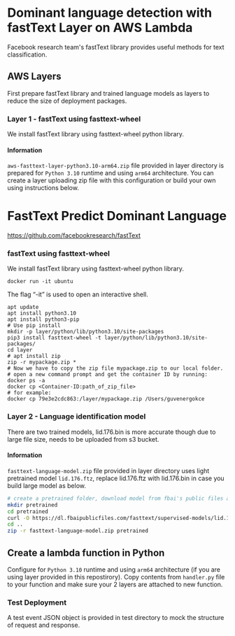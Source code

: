 # Dominant language detection with fastText Layer on AWS Lambda
Facebook research team's fastText library provides useful methods for text classification.

## AWS Layers
First prepare fastText library and trained language models as layers to reduce the size of deployment packages.

### Layer 1 - fastText using fasttext-wheel
We install fastText library using fasttext-wheel python library.

#### Information
`aws-fasttext-layer-python3.10-arm64.zip` file provided in layer directory is prepared for `Python 3.10` runtime and using `arm64` architecture.
You can create a layer uploading zip file with this configuration or build your own using instructions below.

# FastText Predict Dominant Language
https://github.com/facebookresearch/fastText

### fastText using fasttext-wheel
We install fastText library using fasttext-wheel python library.

```console
docker run -it ubuntu
```
The flag “-it” is used to open an interactive shell.

```console
apt update
apt install python3.10
apt install python3-pip
# Use pip install
mkdir -p layer/python/lib/python3.10/site-packages
pip3 install fasttext-wheel -t layer/python/lib/python3.10/site-packages/
cd layer
# apt install zip
zip -r mypackage.zip *
# Now we have to copy the zip file mypackage.zip to our local folder.
# open a new command prompt and get the container ID by running:
docker ps -a
docker cp <Container-ID:path_of_zip_file>
# for example:
docker cp 79e3e2cdc863:/layer/mypackage.zip /Users/guvenergokce
```


### Layer 2 - Language identification model

There are two trained models, lid.176.bin is more accurate though due to large file size, needs to be uploaded from s3 bucket.

#### Information
`fasttext-language-model.zip` file provided in layer directory uses light pretrained model `lid.176.ftz`, replace lid.176.ftz with lid.176.bin in case you build large model as below.

```bash
# create a pretrained folder, download model from fbai's public files and zip folder.
mkdir pretrained
cd pretrained
curl -O https://dl.fbaipublicfiles.com/fasttext/supervised-models/lid.176.bin
cd ..
zip -r fasttext-language-model.zip pretrained
```

## Create a lambda function in Python
Configure for `Python 3.10` runtime and using `arm64` architecture (if you are using layer provided in this repostirory).
Copy contents from `handler.py` file to your function and make sure your 2 layers are attached to new function.

### Test Deployment
A test event JSON object is provided in test directory to mock the structure of request and response.
